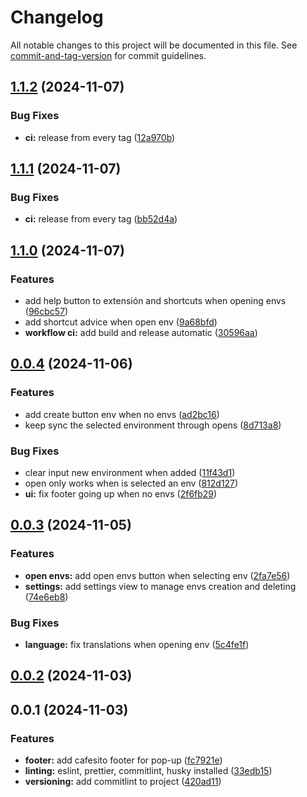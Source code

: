 # Changelog

All notable changes to this project will be documented in this file. See [commit-and-tag-version](https://github.com/absolute-version/commit-and-tag-version) for commit guidelines.

## [1.1.2](https://github.com/juanfraherrero/Environment-Tab-Loader-Extension/compare/v1.1.0...v1.1.2) (2024-11-07)


### Bug Fixes

* **ci:** release from every tag ([12a970b](https://github.com/juanfraherrero/Environment-Tab-Loader-Extension/commit/12a970bf66878e25cda42f6e1b992ecea2a76672))

## [1.1.1](https://github.com/juanfraherrero/Environment-Tab-Loader-Extension/compare/v1.1.0...v1.1.1) (2024-11-07)


### Bug Fixes

* **ci:** release from every tag ([bb52d4a](https://github.com/juanfraherrero/Environment-Tab-Loader-Extension/commit/bb52d4a3752c8b32193bd1e170f1c030d7f55fde))

## [1.1.0](https://github.com/juanfraherrero/Environment-Tab-Loader-Extension/compare/v0.0.4...v1.1.0) (2024-11-07)


### Features

* add help button to extensión and shortcuts when opening envs ([96cbc57](https://github.com/juanfraherrero/Environment-Tab-Loader-Extension/commit/96cbc57ddfeab688191b1e67df1f4b1826dc6753))
* add shortcut advice when open env ([9a68bfd](https://github.com/juanfraherrero/Environment-Tab-Loader-Extension/commit/9a68bfdce888ad0516fb307e1b536311c718779d))
* **workflow ci:** add build and release automatic ([30596aa](https://github.com/juanfraherrero/Environment-Tab-Loader-Extension/commit/30596aa533c51eaef79b1668394e783aa731a311))

## [0.0.4](https://github.com/juanfraherrero/Environment-Tab-Loader-Extension/compare/v0.0.3...v0.0.4) (2024-11-06)


### Features

* add create button env when no envs ([ad2bc16](https://github.com/juanfraherrero/Environment-Tab-Loader-Extension/commit/ad2bc1678b4b548b82918696849b4ea1538830b8))
* keep sync the selected environment through opens ([8d713a8](https://github.com/juanfraherrero/Environment-Tab-Loader-Extension/commit/8d713a8655baf8d5006f3c52b0f9af000dbf5db9))


### Bug Fixes

* clear input new environment when added ([11f43d1](https://github.com/juanfraherrero/Environment-Tab-Loader-Extension/commit/11f43d148e403ba95da25cd1d662f5261f61c31b))
* open only works when is selected an env ([812d127](https://github.com/juanfraherrero/Environment-Tab-Loader-Extension/commit/812d127ed2fb700c6570f36026cedc46584407f7))
* **ui:** fix footer going up when no envs ([2f6fb29](https://github.com/juanfraherrero/Environment-Tab-Loader-Extension/commit/2f6fb29e140078e340343348d1c683cd0c729727))

## [0.0.3](https://github.com/juanfraherrero/Environment-Tab-Loader-Extension/compare/v0.0.2...v0.0.3) (2024-11-05)


### Features

* **open envs:** add open envs button when selecting env ([2fa7e56](https://github.com/juanfraherrero/Environment-Tab-Loader-Extension/commit/2fa7e5698417b10630c05f57d80f2af395f2e5dc))
* **settings:** add settings view to manage envs creation and deleting ([74e6eb8](https://github.com/juanfraherrero/Environment-Tab-Loader-Extension/commit/74e6eb89b67b240b4503ae5a65a72aab4ddc7db3))


### Bug Fixes

* **language:** fix translations when opening env ([5c4fe1f](https://github.com/juanfraherrero/Environment-Tab-Loader-Extension/commit/5c4fe1fb37575a105cf9ce2b39591a2a2cb50c30))

## [0.0.2](https://github.com/juanfraherrero/Environment-Tab-Loader-Extension/compare/v0.0.1...v0.0.2) (2024-11-03)

## 0.0.1 (2024-11-03)


### Features

* **footer:** add cafesito footer for pop-up ([fc7921e](https://github.com/juanfraherrero/Environment-Tab-Loader-Extension/commit/fc7921e1fe9e0404a65a3a4c86c391ed4686d0df))
* **linting:** eslint, prettier, commitlint, husky installed ([33edb15](https://github.com/juanfraherrero/Environment-Tab-Loader-Extension/commit/33edb15c8e075ad712a448dc7b717246d3f6e116))
* **versioning:** add commitlint to project ([420ad11](https://github.com/juanfraherrero/Environment-Tab-Loader-Extension/commit/420ad1146103efe9e26414ddd1e4e07712690a52))
